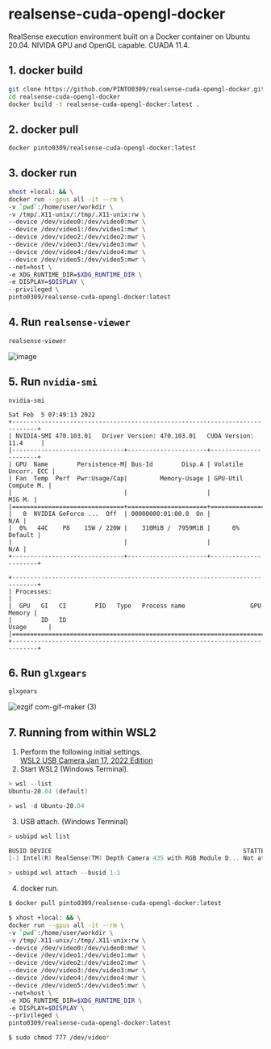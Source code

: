 # realsense-cuda-opengl-docker
RealSense execution environment built on a Docker container on Ubuntu 20.04. NIVIDA GPU and OpenGL capable. CUADA 11.4.

## 1. docker build
```bash
git clone https://github.com/PINTO0309/realsense-cuda-opengl-docker.git
cd realsense-cuda-opengl-docker
docker build -t realsense-cuda-opengl-docker:latest .
```

## 2. docker pull
```bash
docker pinto0309/realsense-cuda-opengl-docker:latest
```

## 3. docker run
```bash
xhost +local: && \
docker run --gpus all -it --rm \
-v `pwd`:/home/user/workdir \
-v /tmp/.X11-unix/:/tmp/.X11-unix:rw \
--device /dev/video0:/dev/video0:mwr \
--device /dev/video1:/dev/video1:mwr \
--device /dev/video2:/dev/video2:mwr \
--device /dev/video3:/dev/video3:mwr \
--device /dev/video4:/dev/video4:mwr \
--device /dev/video5:/dev/video5:mwr \
--net=host \
-e XDG_RUNTIME_DIR=$XDG_RUNTIME_DIR \
-e DISPLAY=$DISPLAY \
--privileged \
pinto0309/realsense-cuda-opengl-docker:latest
```

## 4. Run **`realsense-viewer`**
```bash
realsense-viewer
```
![image](https://user-images.githubusercontent.com/33194443/152633195-2fc6e4bd-058e-4ae0-9a9e-8d223f3d96ba.png)

## 5. Run **`nvidia-smi`**
```
nvidia-smi

Sat Feb  5 07:49:13 2022       
+-----------------------------------------------------------------------------+
| NVIDIA-SMI 470.103.01   Driver Version: 470.103.01   CUDA Version: 11.4     |
|-------------------------------+----------------------+----------------------+
| GPU  Name        Persistence-M| Bus-Id        Disp.A | Volatile Uncorr. ECC |
| Fan  Temp  Perf  Pwr:Usage/Cap|         Memory-Usage | GPU-Util  Compute M. |
|                               |                      |               MIG M. |
|===============================+======================+======================|
|   0  NVIDIA GeForce ...  Off  | 00000000:01:00.0  On |                  N/A |
|  0%   44C    P8    15W / 220W |    310MiB /  7959MiB |      0%      Default |
|                               |                      |                  N/A |
+-------------------------------+----------------------+----------------------+
                                                                               
+-----------------------------------------------------------------------------+
| Processes:                                                                  |
|  GPU   GI   CI        PID   Type   Process name                  GPU Memory |
|        ID   ID                                                   Usage      |
|=============================================================================|
+-----------------------------------------------------------------------------+
```

## 6. Run **`glxgears`**
```bash
glxgears
```
![ezgif com-gif-maker (3)](https://user-images.githubusercontent.com/33194443/152633773-a25722fa-fd7d-4eb5-b23d-bf764cae46e9.gif)

## 7. Running from within WSL2
1. Perform the following initial settings.  
  [WSL2 USB Camera Jan 17, 2022 Edition](https://zenn.dev/pinto0309/articles/7c7ce81bea8b6c)
2. Start WSL2 (Windows Terminal).
```powershell
> wsl --list
Ubuntu-20.04 (default)

> wsl -d Ubuntu-20.04
```
3. USB attach. (Windows Terminal)
```powershell
> usbipd wsl list

BUSID DEVICE                                                     STATTE
1-1 Intel(R) RealSense(TM) Depth Camera 435 with RGB Module D... Not attached

> usbipd wsl attach --busid 1-1
```
4. docker run.
```bash
$ docker pull pinto0309/realsense-cuda-opengl-docker:latest

$ xhost +local: && \
docker run --gpus all -it --rm \
-v `pwd`:/home/user/workdir \
-v /tmp/.X11-unix/:/tmp/.X11-unix:rw \
--device /dev/video0:/dev/video0:mwr \
--device /dev/video1:/dev/video1:mwr \
--device /dev/video2:/dev/video2:mwr \
--device /dev/video3:/dev/video3:mwr \
--device /dev/video4:/dev/video4:mwr \
--device /dev/video5:/dev/video5:mwr \
--net=host \
-e XDG_RUNTIME_DIR=$XDG_RUNTIME_DIR \
-e DISPLAY=$DISPLAY \
--privileged \
pinto0309/realsense-cuda-opengl-docker:latest

$ sudo chmod 777 /dev/video*
```

